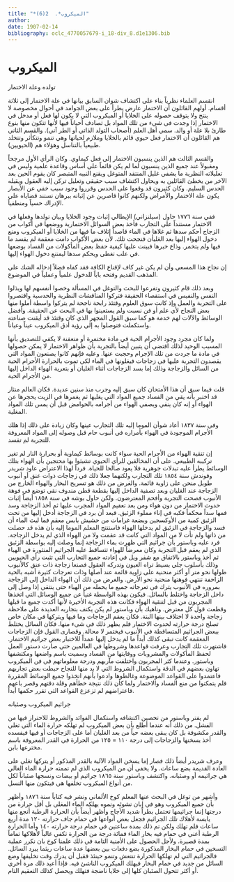 ```yaml
---
title: "*الميكروب*.  2(6)"
author: 
date: 1907-02-14
bibliography: oclc_4770057679-i_18-div_8.d1e1306.bib
---
```




#  الميكروب 


 تولده وعلة الاختمار 

 انقسم العلماء نظرياً بناء على اكتشاف شوان السابق بيانها في علة الاختمار إلى  ثلاثة  أقسام. أولهم القائلون أن الاختمار عارض يطرأ على بعض الجوامد في أحوال مخصوصة لا ينتج ولا يتوقف حصوله على الخلايا أو الميكروب التي لا يكون لها فعل أو مدخل في الاختمار إذا وجدت في شيء من تلك المواد بل تصادف أحياناً فيها لأنها تتكون منها بنوع طارئ بلا علة أو والد. سمي أهل العلم (أصحاب التولد الذاتي أو الطر آني). والقسم الثاني هم القائلون أن الاختمار فعل حيوي قائم بالخلايا وملازم لحياتها وهي تنمو وتتكأثر وتتخلد طبيعياً بالتناسل وهؤلاء هم (الحيويين). 

 والقسم الثالث هم الذين ينسبون الاختمار إلى فعل كيماوي. وكان الرأي الأول مرجحاً ومقبولاً عند جميع الذين ينسبون لما لم يكن قائماً على أساس وقاعدة علمية وليس في تعليلاته النظرية ما يشفي غليل المنتقد المتوغل ويقنع النبيه المتبصر كان يقوم الحين بعد الآخر من يخطئ القائلين به ويحاول اكتشاف سبب حقيقي وتعليل تركن إليه العقول ويقبله الحدس السليم. وكان كثيرون قد وقعوا على الحدس وقرروا وجود سبب خفي عن الأبصار يكون علة الاختمار والأمراض ولكنهم كانوا قاصرين عن إثباته ببرهان تستند قضاياه على الإدراك حسياً ومنطقياً. 

 ففي سنة  ١٧٧٦  حاول (سيلنزاني) الإيطالي إثبات وجود الخلايا وبيان تولدها وفعلها في الاختمار مستنداً على التجارب فأخذ بعض السوائل الاختمارية ووضعها في أكواب من الزجاج أحكم سدها ثم غلاها في الماء قاصداً إتلاف ما فيها من الخلايا أو الميكروب ومنع دخول الهواء إليها بعد الغليأن فنجحت تلك. لأن بعض الأكواب دامت معقمة لم يفسد ما فيها ولم يتخمر. وذاع خبرها فبينت عليها كيفية حفظ بعض المأكولات من الفساد بوضعها في علب تغطى ويحكم سدها ليمتنع دخول الهواء إليها. 

 إن نجاح هذا المسعى وأن لم يكن غير كاف لإقناع الكافة فقد كفاه فضلاً إدخاله الشك على المذهب القديم وفتحه باباً للدخول علمياً وعملياً في الموضوع. 

 وبعد ذلك قام كثيرون وتفرعوا للبحث والتوغل في المسألة وخصوا أنفسهم لها ويذلوا   النفس والنفيس في استقصاء الحقيقة فتركوا المناقشات النظرية والحدسية واقتصروا على التجربة والعمل وإذ كانت سوق العلوم وقتئذ رابحة ناجحة لم يتركوا واسطة أملوا منها بعض النجاح لأي علم أو فن نسبت ولم يستعينوا بها في البحث عن الحقيقة. وأفضل الوسائط والآلات لهم خدمة هو كما سبق القول المجهر الذي كان وقتئذ قد أيقنت صناعته واستكملت فتوصلوا به إلى رؤية أدق الميكروب عيناً وعياناً. 

 ولما كان مجرد وجود الأجرام الحية في مادة مختمرة أو متعفنة لا يكفي للتصديق بأنها المسبب الوحيد لذلك اقتضى أن يتبين أيضاً بالتجربة بأن ظواهر الاختمار لا يمكن حصولها في مادة ما جردت من تلك الإجرام وحجبت عنها. وعليه فإنهم كانوا يصنعون المواد التي يقصدون التجربة عليها في زجاجات فيغلونها في الماء لكي تموت بالحرارة الأجرام الحية من السائل والزجاجة وذلك إما بسد الزجاجات أثناء الغليان أو بتعرية الهواء الداخل إليها من الأجرام الحية. 

 قلت فيما سبق أن هذا الأمتحان كان سبق إليه وجرب منذ سنين عديدة. فكان العالم منثار قد اختبر بأنه يقي من الفساد جميع المواد التي يغليها ثم يغمرها في الزيت يحجرها عن الهواء أو إنه كان ينقي ويصفي الهواء من أجرامه بالحوامض قبل أن يمس تلك المواد المغلية. 

 وفي سنة  ١٨٣٧  أعاد شوأن الموما إليه تلك التجارب عينها وكان زيادة على ذلك إذا هلك الأجرام الموجودة في الهواء بأمراره في أنبوب حام قبل وصوله إلى المواد المعروفة للتجربة لم تفسد. 

 إن تنقية الهواء من الأجرام الحية سواء كانت بوسائط كيماوية أو بحرارة النار لم تغير تركيبه الطبيعي. على أن المخالفين للرأي الحيوي تشبثوا بها محتجين بأن الهواء بتلك الوسائط يطرأ عليه تبدلات جوهرية فلا يعود صالحا للحياة. فرداً لهذا الاعتراض عاود شريدر وفوندش سنة  ١٨٥٤  تلك التجارب ولكنهما جعلا ذلك في زجاجات ذوات عنق أو أنبوب طويل منحن على زاوية قائمة. والغرض من ذلك هو تسريح البخار والهواء الخارج من الزجاجة عند الغليان وبعد تصفية الداخل إليها بقطعة قطن مندوف نقي توضع في فوهة الأنبوب فصحت التجربة وأفحم المعترضون. ولكن حاول بوشه في سنة  ١٨٥٨  أيضاً إثبات   حدوث الاختمار من دون هواء ومن بعد تعقيم المواد المجرب عليها ثم أخذ الزجاجة وسد فمها سداً محكماً فكبه في إناء مملوء الزئبق. فبعد أن برد في الزجاجة أدخل إليها من تحت الزئبق كمية من الأوكسجين وبضعة غرامات من حشيش يابس معقم فما لبث الماء أن فسد والزجاجة في الزئبق لم يدخلها الهواء فاستنتج المعلم الموما إليه بأن هذه قد حصلت من ذاتها ولم تأت لا من المواد التي كانت قد عقمت ولا من الهواء الذي لم يدخل الزجاجة. فرد عليه وباستور بأن جراثيم التي ظهرت بماء الزجاجة إنما وصلت إليه بواسطة الزئبق الذي لم يعقم قبل التجربة وكان معرضاً للهواء تتساقط عليه الجراثيم المنثورة في الهباء ثم أخذ وباستور بالاتفاق مع شفر ويل في إعادته جميع التجارب التي تثبت رأي الحيويين وذلك بأسلوب جلي بسيط تراه العيون وتدركه العقول فصنعا زجاجة ذات عنق كالأنبوب طولها نحو متر أو أكثر منحنية على زاوية قائمة عند أصلها وذات تعرجات كثيرة أشبه بالحية الزاحفة تنتهي فوهتها منحنية نحو الأرض. والغرض من ذلك أن الهواء الداخل إلى الزجاجة بمروره في الأنبوب يترك في تعرجاته جميع ما يحمله من الهباء حتى ينتقي إذا وصل إلى داخل الزجاجة واختلط بالسائل. فيكون بهذه الواسطة غنياً عن جميع الوسائل التي اتخذها المجربون من قبل لتنقية الهواء فكانت هذه التجربة الأخيرة لأنها أكدت جميع ما قبلها وقطعت قول كل معترض. وناهيك بأن وباستور لم يكن يكتف بتجاربه العديدة على ملاحظة زجاجة واحدة لا اختلاف بينها البتة. فكان يعقم الزجاجات وما فيها ويتركها في مكان خاص تصلح درجة حرارته لحدوث الاختمار فلم يظهر ذلك في شيء منها. فكان السائل يختلط ببعض الجراثيم المتساقطة في الأنبوب فيختمر لا محالة. وقصارى القول فإن الزجاجات المعقمة كانت تبقى كذلك أبداً ما لم يدخل إليها عمداً للاختبار بعض جراثيم الاختمار. فاشتهرت تلك التجارب وعرفت قواعدها وشروطها في العالمين حتى صارت دستور العمل لحفظ المأكولات والمشروبات ووقايتها من الفساد وسميت باسم واضعها ومكتشفها وباستور. وعندما كثر المجربون واختلفت مآربهم ودرجة معلوماتهم في فن الميكروب تهاون بعضهم في الدقة واستكمال الشروط التي لا بد منها للنجاح حبطت بعض تجاربهم فاعتمدوا على القواعد الموضوعة وغالطوها وادعوا بأنهم اتخذوا جميع الوسائط المقررة فلم يتمكنوا من منع الفساد والاختمار ولما كأن ذلك نتيجة خطأهم وقلة دقتهم وقصر   باعهم فاعتراضهم لم تزعزع القواعد التي تقرر حكمها أبداً. 

 جراثيم الميكروب وصئبانه 

 لم يفتر وباستور من تحصين اكتشافه واستكمال الفوائد والشروط للاحتراز فيها من الفشل. من ذلك أنه عندما أطلع بأن بعض الميكروب لم تهلكه حرارة الماء التي تغلي والقدر مكشوفة بل كان يبقى بعضه حياً من بعد الغليان أما على الزجاجات أو فيها فيفسده أخذ يسخنها والزجاجات إلى درجة  ١١٠  =  ١٢٥  من الحرارة في القدر المعروفة باسم مخترعها بابن. 

 وعرف شريدر أيضاً ذلك فصار إما يسخن المواد الآلية بالقدر المذكور أو يتركها تغلي على العادة القديمة بضع ساعات. ولا يخفى أن من الميكروب الذي لم تممته حرارة الماء الغالي هي جراثيمه أو وصئبانه. واكتشف وباستور سنة  ١٨٦٥  جراثيم أو بيضات ونسجها صئباناً لكل من أنواع الميكروب تخلفها هي فيتكون منها النسل. 

 وأشهر من توغل في البحث عنها المعلم كوخ الألماني ونشر فيه كتاباً سنة  ١٨٧٦  وأظهر بأن جميع الميكروب وهو في إبان نشوئه ونموه يهلكه الماء المغلي بل أقل حرارة من درجتها إنما جراثيمها تحتمل بطراً شديد الأجاج وأظهر أيضاً بأن الحرارة الرطبة أنجع منها يابسة لأهلاك تلك الجراثيم فجعل بعض أنواعها في حمام جاف حرارته  ١٢٠  مدة  أربع  ساعات فلم تهلك ولكن تم ذلك بمدة ساعتين في حمام درجة حرارته  ١٤٠  وأما الحرارة الرطبة أعني في حمام فيه بخار الماء فمائة درجة من الحرارة تكفي غالباً لأهلاكها تماماً بمدة قصيرة. ولأجل الحصول على الأمنية التامة في ذلك علمنا كوخ بان نكرر عملية التسخين في حمام البخار المذكورة بضع دفعات بين بعضها عدة ساعات ريثما يبرد السائل. فالجراثيم التي لم تهلكها الحرارة تنتعش وتنمو حينئذ فقبل أن يدرك وقت تخليفها وضع السائل من جديد في حمام البخار فيهلك الميكروب الناشئ فيه. فإذا أعيد ذلك مرة أخرى أو أكثر تتحول الصئبان كلها إلى خلايا ناضجة فتهلك ويحصل كذلك التعقيم التام. 
